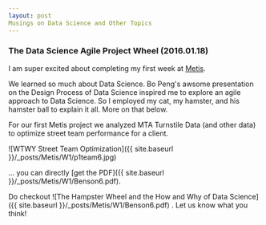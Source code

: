 ```yaml
---
layout: post
Musings on Data Science and Other Topics
---
```


### The Data Science Agile Project Wheel (2016.01.18) 
I am super excited about completing my first week at 
[Metis](http://www.thisismetis.com/).

We learned so much about Data Science.  Bo Peng's awsome presentation on the Design Process of Data Science inspired me to explore an agile approach to Data Science.  So I employed my cat, my hamster, and his hamster ball to explain it all.  More on that below.

For our first Metis project we analyzed MTA Turnstile Data (and other data) to optimize street team performance for a client.

![WTWY Street Team Optimization]({{ site.baseurl }}/_posts/Metis/W1/p1team6.jpg)

... you can directly [get the PDF]({{ site.baseurl }}/_posts/Metis/W1/Benson6.pdf).

Do checkout ![The Hampster Wheel and the How and Why of Data Science]({{ site.baseurl }}/_posts/Metis/W1/Benson6.pdf) .
Let us know what you think!



